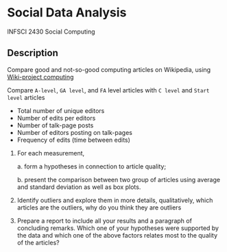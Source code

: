 # Social Data Analysis

INFSCI 2430 Social Computing

## Description

Compare good and not-so-good computing articles on Wikipedia, using [Wiki-project computing](https://en.wikipedia.org/wiki/Wikipedia:WikiProject_Computing)

Compare `A-level`, `GA level`, and `FA` level articles with `C level` and `Start level` articles

 - Total number of unique editors
 - Number of edits per editors
 - Number of talk-page posts
 - Number of editors posting on talk-pages
 - Frequency of edits (time between edits)
 
1. For each measurement, 

    a. form a hypotheses in connection to article quality; 

    b. present the comparison between two group of articles using average and standard deviation as well as box plots.

2. Identify outliers and explore them in more details, qualitatively, which articles are the outliers, why do you think 
they are outliers

3. Prepare a report to include all your results and a paragraph of concluding remarks. Which one of your hypotheses were 
supported by the data and which one of the above factors relates most to the quality of the articles?
